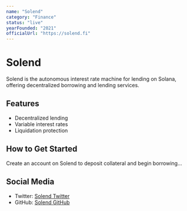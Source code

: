 ```yaml
---
name: "Solend"
category: "Finance"
status: "live"
yearFounded: "2021"
officialUrl: "https://solend.fi"
---
```


# Solend

Solend is the autonomous interest rate machine for lending on Solana, offering decentralized borrowing and lending services.

## Features

- Decentralized lending
- Variable interest rates
- Liquidation protection

## How to Get Started

Create an account on Solend to deposit collateral and begin borrowing...

## Social Media

- Twitter: [Solend Twitter](https://twitter.com/solendprotocol)
- GitHub: [Solend GitHub](https://github.com/solendprotocol)
